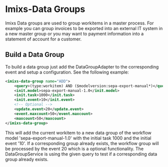 # Imixs-Data Groups

Imixs Data groups are used to group workitems in a master process. For example you can group invoices to be exported into an external IT system in a new master group or you may want to payment information into a statement of account for a customer.

## Build a Data Group

To build a data group just add the DataGroupAdapter to the corresponding event and setup a configuration. See the following example:

```xml
<imixs-data-group name="ADD">
    <query>(type:workitem) AND ($modelversion:sepa-export-manual*)</query>
    <init.model>sepa-export-manual-1.0</init.model>
    <init.task>1000</init.task>
    <init.event>10</init.event>
    <!-- Optional -->
    <update.event>20</update.event>
    <event.maxcount>50</event.maxcount>
    <maxcount>50</maxcount>
</imixs-data-group>
```

This will add the current workitem to a new data group of the workflow model 'sepa-export-manual-1.0' with the initial task 1000 and the initial event '10'. If a corresponding group already exists, the workflow group will be processed by the event 20 which is a optional functionality. The DataGroupService is using the given query to test if a corresponding data group already exists.
